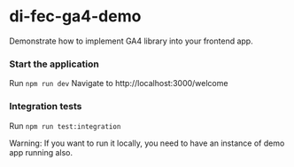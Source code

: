 # di-fec-ga4-demo

Demonstrate how to implement GA4 library into your frontend app.

### Start the application

Run `npm run dev`
Navigate to http://localhost:3000/welcome


### Integration tests

Run `npm run test:integration`

Warning: If you want to run it locally, you need to have an instance of demo app running also.